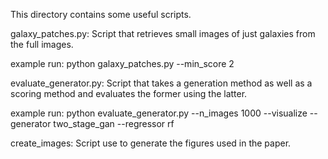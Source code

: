 This directory contains some useful scripts.

galaxy_patches.py: Script that retrieves small images of just galaxies from the full images.

example run: python galaxy_patches.py --min_score 2

evaluate_generator.py: Script that takes a generation method as well as a scoring method and evaluates the former using the latter.

example run: python evaluate_generator.py --n_images 1000 --visualize --generator two_stage_gan --regressor rf

create_images: Script use to generate the figures used in the paper.